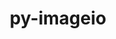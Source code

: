 ---
title: "py-imageio"
layout: cache
categories: [package, develop]
meta: {"compilers": ["gcc@=11.1.0", "gcc@=11.4.0", "gcc@=9.4.0", "oneapi@=2024.2.1"], "num_specs": 27, "num_specs_by_stack": {"data-vis-sdk": 7, "e4s": 5, "e4s-neoverse-v2": 3, "e4s-neoverse_v1": 2, "e4s-oneapi": 9, "e4s-power": 1, "root": 27}, "oss": ["ubuntu20.04", "ubuntu22.04"], "platforms": ["linux"], "stacks": ["data-vis-sdk", "e4s", "e4s-neoverse-v2", "e4s-neoverse_v1", "e4s-oneapi", "e4s-power", "root"], "targets": ["neoverse_v1", "neoverse_v2", "ppc64le", "x86_64_v3"], "versions": ["2.35.1"]}
spec_details: [{"compiler": "gcc@=11.1.0", "hash": "2klon3n6cgtmcdkmpoaeprl5j25tucp4", "os": "ubuntu20.04", "platform": "linux", "size": "-", "stacks": ["data-vis-sdk", "root"], "target": "x86_64_v3", "variants": ["build_system=python_pip"], "versions": ["2.35.1"]}, {"compiler": "oneapi@=2024.2.1", "hash": "2wunsvwxthb2qdk5t2jtnct4lz6odegp", "os": "ubuntu22.04", "platform": "linux", "size": "-", "stacks": ["e4s-oneapi", "root"], "target": "x86_64_v3", "variants": ["build_system=python_pip"], "versions": ["2.35.1"]}, {"compiler": "gcc@=11.1.0", "hash": "3ehqjsb6jjxmexntl4uiugzc7htaggrk", "os": "ubuntu20.04", "platform": "linux", "size": "-", "stacks": ["data-vis-sdk", "root"], "target": "x86_64_v3", "variants": ["build_system=python_pip"], "versions": ["2.35.1"]}, {"compiler": "gcc@=11.4.0", "hash": "3jpuqqe3q7bn7vj35zes3phbk5q7of4f", "os": "ubuntu22.04", "platform": "linux", "size": "-", "stacks": ["e4s-neoverse-v2", "root"], "target": "neoverse_v2", "variants": ["build_system=python_pip"], "versions": ["2.35.1"]}, {"compiler": "oneapi@=2024.2.1", "hash": "4vpzrfdr4z5nmcohmk5qiva27eljyasi", "os": "ubuntu22.04", "platform": "linux", "size": "-", "stacks": ["e4s-oneapi", "root"], "target": "x86_64_v3", "variants": ["build_system=python_pip"], "versions": ["2.35.1"]}, {"compiler": "gcc@=11.1.0", "hash": "5unpwzlrpzxafz7fatql4w5z66lwcpec", "os": "ubuntu20.04", "platform": "linux", "size": "-", "stacks": ["data-vis-sdk", "root"], "target": "x86_64_v3", "variants": ["build_system=python_pip"], "versions": ["2.35.1"]}, {"compiler": "oneapi@=2024.2.1", "hash": "6dfnpos6fuv7y5ebeidfdmyizxtdnwye", "os": "ubuntu22.04", "platform": "linux", "size": "-", "stacks": ["e4s-oneapi", "root"], "target": "x86_64_v3", "variants": ["build_system=python_pip"], "versions": ["2.35.1"]}, {"compiler": "gcc@=11.1.0", "hash": "cmfr4pqletcjfbue6tewgcgulhfppunx", "os": "ubuntu20.04", "platform": "linux", "size": "-", "stacks": ["data-vis-sdk", "root"], "target": "x86_64_v3", "variants": ["build_system=python_pip"], "versions": ["2.35.1"]}, {"compiler": "oneapi@=2024.2.1", "hash": "d2zrm6msac2svv42u2yd32kt37ffu2m3", "os": "ubuntu22.04", "platform": "linux", "size": "-", "stacks": ["e4s-oneapi", "root"], "target": "x86_64_v3", "variants": ["build_system=python_pip"], "versions": ["2.35.1"]}, {"compiler": "oneapi@=2024.2.1", "hash": "fd2t7obt5yiomloyrynhwl46l7hae2ec", "os": "ubuntu22.04", "platform": "linux", "size": "-", "stacks": ["e4s-oneapi", "root"], "target": "x86_64_v3", "variants": ["build_system=python_pip"], "versions": ["2.35.1"]}, {"compiler": "gcc@=11.4.0", "hash": "h26mjvxxbhhuok7lnqkedsrnjimetnvq", "os": "ubuntu22.04", "platform": "linux", "size": "-", "stacks": ["e4s", "root"], "target": "x86_64_v3", "variants": ["build_system=python_pip"], "versions": ["2.35.1"]}, {"compiler": "gcc@=11.1.0", "hash": "hmnilnllmv5bkr6xtlz6arxb7m3cf6mg", "os": "ubuntu20.04", "platform": "linux", "size": "-", "stacks": ["data-vis-sdk", "root"], "target": "x86_64_v3", "variants": ["build_system=python_pip"], "versions": ["2.35.1"]}, {"compiler": "gcc@=11.4.0", "hash": "kcukxfyfkfksb7nfybbijrwpvhvbjzvn", "os": "ubuntu22.04", "platform": "linux", "size": "-", "stacks": ["e4s-neoverse_v1", "root"], "target": "neoverse_v1", "variants": ["build_system=python_pip"], "versions": ["2.35.1"]}, {"compiler": "gcc@=11.1.0", "hash": "lf2sphb67eip64e7hthif2kgftazuuu5", "os": "ubuntu20.04", "platform": "linux", "size": "-", "stacks": ["data-vis-sdk", "root"], "target": "x86_64_v3", "variants": ["build_system=python_pip"], "versions": ["2.35.1"]}, {"compiler": "gcc@=11.4.0", "hash": "mvp5wjdyokabl2s6rl6gut56zjimcx5i", "os": "ubuntu22.04", "platform": "linux", "size": "-", "stacks": ["e4s-neoverse-v2", "root"], "target": "neoverse_v2", "variants": ["build_system=python_pip"], "versions": ["2.35.1"]}, {"compiler": "gcc@=9.4.0", "hash": "nolddqk2ozucy2hu6h42vhf6uc5nkb3p", "os": "ubuntu20.04", "platform": "linux", "size": "-", "stacks": ["e4s-power", "root"], "target": "ppc64le", "variants": ["build_system=python_pip"], "versions": ["2.35.1"]}, {"compiler": "oneapi@=2024.2.1", "hash": "ojcjtyu2cmzgxqbmgshewgjoenctmiwj", "os": "ubuntu22.04", "platform": "linux", "size": "-", "stacks": ["e4s-oneapi", "root"], "target": "x86_64_v3", "variants": ["build_system=python_pip"], "versions": ["2.35.1"]}, {"compiler": "oneapi@=2024.2.1", "hash": "pkq63ruz7i3k54zepgnc6mrvtx3dyepd", "os": "ubuntu22.04", "platform": "linux", "size": "-", "stacks": ["e4s-oneapi", "root"], "target": "x86_64_v3", "variants": ["build_system=python_pip"], "versions": ["2.35.1"]}, {"compiler": "oneapi@=2024.2.1", "hash": "rebz3xtnfxfaf7i3aon36hqocaxaqlmr", "os": "ubuntu22.04", "platform": "linux", "size": "-", "stacks": ["e4s-oneapi", "root"], "target": "x86_64_v3", "variants": ["build_system=python_pip"], "versions": ["2.35.1"]}, {"compiler": "oneapi@=2024.2.1", "hash": "riebleml5pflgowdkd2azqu7y65jmx2i", "os": "ubuntu22.04", "platform": "linux", "size": "-", "stacks": ["e4s-oneapi", "root"], "target": "x86_64_v3", "variants": ["build_system=python_pip"], "versions": ["2.35.1"]}, {"compiler": "gcc@=11.4.0", "hash": "rtpnjng6alq7jufpevcd4gple4kplacp", "os": "ubuntu22.04", "platform": "linux", "size": "-", "stacks": ["e4s-neoverse_v1", "root"], "target": "neoverse_v1", "variants": ["build_system=python_pip"], "versions": ["2.35.1"]}, {"compiler": "gcc@=11.1.0", "hash": "s2mpaaysvwqt5o2xyapqnhya6yvdq6ff", "os": "ubuntu20.04", "platform": "linux", "size": "-", "stacks": ["data-vis-sdk", "root"], "target": "x86_64_v3", "variants": ["build_system=python_pip"], "versions": ["2.35.1"]}, {"compiler": "gcc@=11.4.0", "hash": "u6rpxn22v7ojwojoezv3exwqwdkj6hmn", "os": "ubuntu22.04", "platform": "linux", "size": "-", "stacks": ["e4s", "root"], "target": "x86_64_v3", "variants": ["build_system=python_pip"], "versions": ["2.35.1"]}, {"compiler": "gcc@=11.4.0", "hash": "uidu42kk7rck7wcvy47c7eegn4ml64tt", "os": "ubuntu22.04", "platform": "linux", "size": "-", "stacks": ["e4s-neoverse-v2", "root"], "target": "neoverse_v2", "variants": ["build_system=python_pip"], "versions": ["2.35.1"]}, {"compiler": "gcc@=11.4.0", "hash": "uyowvxwuhkxkf7hsh3b6fnouap3a2o6o", "os": "ubuntu22.04", "platform": "linux", "size": "-", "stacks": ["e4s", "root"], "target": "x86_64_v3", "variants": ["build_system=python_pip"], "versions": ["2.35.1"]}, {"compiler": "gcc@=11.4.0", "hash": "xorfmoj7hdogfu2whptrq4kb5mbqtagy", "os": "ubuntu22.04", "platform": "linux", "size": "-", "stacks": ["e4s", "root"], "target": "x86_64_v3", "variants": ["build_system=python_pip"], "versions": ["2.35.1"]}, {"compiler": "gcc@=11.4.0", "hash": "ztximcfsptwo5tohosxef3kak473ydu2", "os": "ubuntu22.04", "platform": "linux", "size": "-", "stacks": ["e4s", "root"], "target": "x86_64_v3", "variants": ["build_system=python_pip"], "versions": ["2.35.1"]}]
---